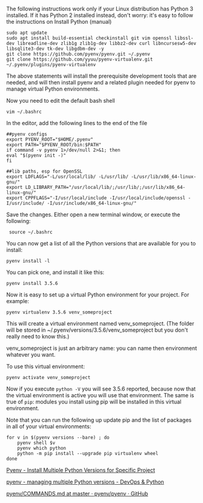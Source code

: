 The following instructions work only if your Linux distribution has Python 3 installed.  If it has Python 2 installed instead, don't worry:  it's easy to follow the instructions on Install Python (manual)

```
sudo apt update
sudo apt install build-essential checkinstall git vim openssl libssl-dev libreadline-dev zlib1g zlib1g-dev libbz2-dev curl libncursesw5-dev libsqlite3-dev tk-dev libgdbm-dev -y
git clone https://github.com/pyenv/pyenv.git ~/.pyenv
git clone https://github.com/yyuu/pyenv-virtualenv.git ~/.pyenv/plugins/pyenv-virtualenv
```

The above statements will install the prerequisite development tools that are needed, and will then install pyenv and a related plugin needed for pyenv to manage virtual Python environments.

Now you need to edit the default bash shell

```
vim ~/.bashrc
```

In the editor, add the following lines to the end of the file

```
##pyenv configs
export PYENV_ROOT="$HOME/.pyenv"
export PATH="$PYENV_ROOT/bin:$PATH"
if command -v pyenv 1>/dev/null 2>&1; then
eval "$(pyenv init -)"
fi

##lib paths, esp for OpenSSL
export LDFLAGS="-L/usr/local/lib/ -L/usr/lib/ -L/usr/lib/x86_64-linux-gnu/"
export LD_LIBRARY_PATH="/usr/local/lib/;/usr/lib/;/usr/lib/x86_64-linux-gnu/"
export CPPFLAGS="-I/usr/local/include -I/usr/local/include/openssl -I/usr/include/ -I/usr/include/x86_64-linux-gnu/"
```

Save the changes.  Either open a new terminal window, or execute the following:

```
 source ~/.bashrc
```

You can now get a list of all the Python versions that are available for you to install:

```
pyenv install -l
```

You can pick one, and install it like this:

```
pyenv install 3.5.6
```

Now it is easy to set up a virtual Python environment for your project.  For example:

```
pyenv virtualenv 3.5.6 venv_someproject
```

This will create a virtual environment named venv_someproject.  (The folder will be stored in \~/.pyenv/versions/3.5.6/venv_someproject but you don't really need to know this.)

venv_someproject is just an arbitrary name:  you can name then environment whatever you want.

To use this virtual environment:

```
pyenv activate venv_someproject
```

Now if you execute `python -V` you will see 3.5.6 reported, because now that the virtual environment is active you will use that environment.  The same is true of `pip`:  modules you install using pip will be installed in this virtual environment.

Note that you can run the following up update pip and the list of packages in all of your virtual environments:

```
for v in $(pyenv versions --bare) ; do
    pyenv shell $v 
    pyenv which python
    python -m pip install --upgrade pip virtualenv wheel
done
```

[Pyenv - Install Multiple Python Versions for Specific Project](https://www.tecmint.com/pyenv-install-and-manage-multiple-python-versions-in-linux/)

[pyenv - managing multiple Python versions - DevOps & Python](http://devopspy.com/python/pyenv-setup/)

[pyenv/COMMANDS.md at master · pyenv/pyenv · GitHub](https://github.com/pyenv/pyenv/blob/master/COMMANDS.md)
